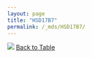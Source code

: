 ```yaml
---
layout: page
title: "HSD17B7"
permalink: /_mds/HSD17B7/
---
```


![](../../alns_9.28.22/aln_5HSAA051002_0.997.png?raw=true
)
[Back to Table](../../display)

